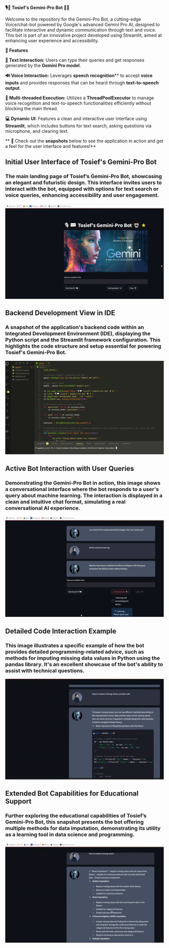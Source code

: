 **🎙️💬 Tosief's Gemini-Pro Bot 🤖🌟**

Welcome to the repository for the Gemini-Pro Bot, a cutting-edge Voice/chat-bot powered by Google's advanced Gemini Pro AI, designed to facilitate interactive and dynamic communication through text and voice. This bot is part of an innovative project developed using Streamlit, aimed at enhancing user experience and accessibility.

**🌟 Features**

**📝 Text Interaction:** Users can type their queries and get responses generated by the **Gemini Pro model**.

**🔊 Voice Interaction:** Leverages **speech recognition**** to accept **voice inputs** and provides responses that can be heard through **text-to-speech output**.

**🧵 Multi-threaded Execution:** Utilizes a **ThreadPoolExecutor** to manage voice recognition and text-to-speech functionalities efficiently without blocking the main thread.

**💻 Dynamic UI:** Features a clean and interactive user interface using **Streamlit**, which includes buttons for text search, asking questions via microphone, and clearing text.

** 📸 Check out the **snapshots** below to see the application in action and get a feel for the user interface and features!**



## **Initial User Interface of Tosief's Gemini-Pro Bot**
### **The main landing page of Tosief’s Gemini-Pro Bot, showcasing an elegant and futuristic design. This interface invites users to interact with the bot, equipped with options for text search or voice queries, enhancing accessibility and user engagement.**
![Initial User Interface of Tosief's Gemini-Pro Bot](Snapshots/1.png)


## **Backend Development View in IDE**
### **A snapshot of the application's backend code within an Integrated Development Environment (IDE), displaying the Python script and the Streamlit framework configuration. This highlights the code structure and setup essential for powering Tosief's Gemini-Pro Bot.**
![Backend Development View in IDE](Snapshots/2.png)


## **Active Bot Interaction with User Queries**
### **Demonstrating the Gemini-Pro Bot in action, this image shows a conversational interface where the bot responds to a user's query about machine learning. The interaction is displayed in a clean and intuitive chat format, simulating a real conversational AI experience.**
![Active Bot Interaction with User Queries](Snapshots/3.png)

## **Detailed Code Interaction Example**
### **This image illustrates a specific example of how the bot provides detailed programming-related advice, such as methods for imputing missing data values in Python using the pandas library. It's an excellent showcase of the bot's ability to assist with technical questions.**
![Detailed Code Interaction Example](Snapshots/4.png)


## **Extended Bot Capabilities for Educational Support**
### **Further exploring the educational capabilities of Tosief’s Gemini-Pro Bot, this snapshot presents the bot offering multiple methods for data imputation, demonstrating its utility as a learning tool in data science and programming.**
![Extended Bot Capabilities for Educational Support](Snapshots/5.png)
